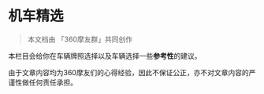 # 机车精选

> 本文档由 「360摩友群」共同创作

本栏目会给你在车辆牌照选择以及车辆选择一些**参考性**的建议。

由于文章内容均为360摩友们的心得经验，因此不保证公正，亦不对文章内容的严谨性做任何责任承担。